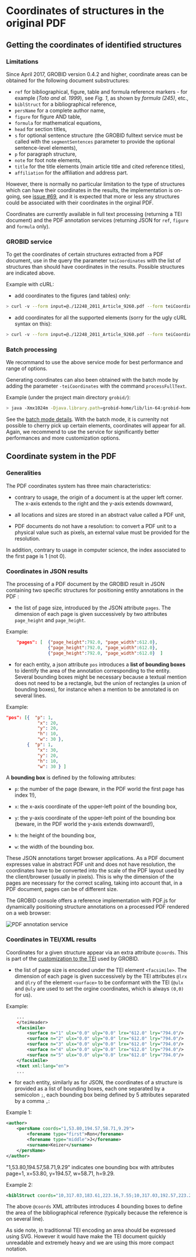  <h1>Coordinates of structures in the original PDF</h1>

## Getting the coordinates of identified structures

### Limitations

Since April 2017, GROBID version 0.4.2 and higher, coordinate areas can be obtained for the following document substructures: 

* ```ref``` for bibliographical, figure, table and formula reference markers - for example (_Toto and al. 1999_), see _Fig. 1_, as shown by _formula (245)_, etc.,
* ```biblStruct``` for a bibliographical reference,
* ```persName``` for a complete author name,
* ```figure``` for figure AND table,
* ```formula``` for mathematical equations,
* ```head``` for section titles,
* ```s``` for optional sentence structure (the GROBID fulltext service must be called with the `segmentSentences` parameter to provide the optional sentence-level elements),
* ```p``` for paragraph structure,
* ```note``` for foot note elements,
* ```title``` for the title elements (main article title and cited reference titles),
* ```affiliation``` for the affiliation and address part.

However, there is normally no particular limitation to the type of structures which can have their coordinates in the results, the implementation is on-going, see [issue #69](https://github.com/kermitt2/grobid/issues/69), and it is expected that more or less any structures could be associated with their coordinates in the orginal PDF. 

Coordinates are currently available in full text processing (returning a TEI document) and the PDF annotation services (returning JSON for `ref`, `figure` and `formula` only). 

### GROBID service

To get the coordinates of certain structures extracted from a PDF document, use in the query the parameter ```teiCoordinates``` with the list of structures than should have coordinates in the results. Possible structures are indicated above. 

Example with cURL:

* add coordinates to the figures (and tables) only:

```bash
> curl -v --form input=@./12248_2011_Article_9260.pdf --form teiCoordinates=figure --form teiCoordinates=biblStruct localhost:8070/api/processFulltextDocument
```

* add coordinates for all the supported elements (sorry for the ugly cURL syntax on this):

```bash
> curl -v --form input=@./12248_2011_Article_9260.pdf --form teiCoordinates=persName --form teiCoordinates=figure --form teiCoordinates=ref --form teiCoordinates=biblStruct --form teiCoordinates=formula localhost:8070/api/processFulltextDocument
```

### Batch processing

We recommand to use the above service mode for best performance and range of options. 

Generating coordinates can also been obtained with the batch mode by adding the parameter ```-teiCoordinates``` with the command ```processFullText```.

Example (under the project main directory `grobid/`): 

```bash
> java -Xmx1024m -Djava.library.path=grobid-home/lib/lin-64:grobid-home/lib/lin-64/jep -jar grobid-core/build/libs/grobid-core-0.5.0-onejar.jar -gH grobid-home -dIn /path/to/input/directory -dOut /path/to/output/directory -teiCoordinates -exe processFullText 
```

See the [batch mode details](https://grobid.readthedocs.io/en/latest/Grobid-batch/#processfulltext). With the batch mode, it is currenlty not possible to cherry pick up certain elements, coordinates will appear for all. Again, we recommend to use the service for significantly better performances and more customization options. 

## Coordinate system in the PDF

### Generalities

The PDF coordinates system has three main characteristics: 

* contrary to usage, the origin of a document is at the upper left corner. The x-axis extends to the right and the y-axis extends downward,

* all locations and sizes are stored in an abstract value called a PDF unit,

* PDF documents do not have a resolution: to convert a PDF unit to a physical value such as pixels, an external value must be provided for the resolution.

In addition, contrary to usage in computer science, the index associated to the first page is 1 (not 0).

### Coordinates in JSON results

The processing of a PDF document by the GROBID result in JSON containing two specific structures for positioning entity annotations in the PDF :

* the list of page size, introduced by the JSON attribute `pages`. The dimension of each page is given successively by two attributes `page_height` and `page_height`.

Example: 
```json
	"pages": [  {"page_height":792.0, "page_width":612.0}, 
 				{"page_height":792.0, "page_width":612.0}, 
				{"page_height":792.0, "page_width":612.0}  ]
```

* for each entity, a json attribute `pos` introduces a __list of bounding boxes__ to identify the area of the annotation corresponding to the entity. Several bounding boxes might be necessary because a textual mention does not need to be a rectangle, but the union of rectangles (a union of bounding boxes), for instance when a mention to be annotated is on several lines.

Example: 
```json
"pos": [{  "p": 1,
			"x": 20,
			"y": 20,
			"h": 10,
			"w": 30 }, 
		{  "p": 1,
			"x": 30,
			"y": 20,
			"h": 10,
			"w": 30 } ]
```

A __bounding box__ is defined by the following attributes: 

- `p`: the number of the page (beware, in the PDF world the first page has index 1!), 

- `x`: the x-axis coordinate of the upper-left point of the bounding box,

- `y`: the y-axis coordinate of the upper-left point of the bounding box (beware, in the PDF world the y-axis extends downward!),

- `h`: the height of the bounding box,

- `w`: the width of the bounding box.

These JSON annotations target browser applications. As a PDF document expresses value in abstract PDF unit and does not have resolution, the coordinates have to be converted into the scale of the PDF layout used by the client/browser (usually in pixels). This is why the dimension of the pages are necessary for the correct scaling, taking into account that, in a PDF document, pages can be of different size. 

The GROBID console offers a reference implementation with PDF.js for dynamically positioning structure annotations on a processed PDF rendered on a web browser:

![PDF annotation service](img/Screenshot1.png)


### Coordinates in TEI/XML results

Coordinates for a given structure appear via an extra attribute ```@coords```. This is part of the [customization to the TEI](TEI-encoding-of-results.md) used by GROBID.

* the list of page size is encoded under the TEI element `<facsimile>`. The dimension of each page is given successively by the TEI attributes `@lrx` and `@lry` of the element `<surface>` to be conformant with the TEI (`@ulx` and `@uly` are used to set the orgine coordinates, which is always `(0,0)` for us).

Example: 


```xml
	...
	</teiHeader>
	<facsimile>
		<surface n="1" ulx="0.0" uly="0.0" lrx="612.0" lry="794.0"/>
		<surface n="2" ulx="0.0" uly="0.0" lrx="612.0" lry="794.0"/>
		<surface n="3" ulx="0.0" uly="0.0" lrx="612.0" lry="794.0"/>
		<surface n="4" ulx="0.0" uly="0.0" lrx="612.0" lry="794.0"/>
		<surface n="5" ulx="0.0" uly="0.0" lrx="612.0" lry="794.0"/>
	</facsimile>
	<text xml:lang="en">
	...
```

* for each entity, similarly as for JSON, the coordinates of a structure is provided as a list of bounding boxes, each one separated by a semicolon ```;```, each bounding box being defined by 5 attributes separated by a comma ```,```:

Example 1: 
```xml
<author>
	<persName coords="1,53.80,194.57,58.71,9.29">
		<forename type="first">Ron</forename>
		<forename type="middle">J</forename>
		<surname>Keizer</surname>
	</persName>
</author>
```

"1,53.80,194.57,58.71,9.29" indicates one bounding box with attributes page=1, x=53.80, y=194.57, w=58.71, h=9.29.

Example 2:
```xml
<biblStruct coords="10,317.03,183.61,223.16,7.55;10,317.03,192.57,223.21,7.55;10,317.03,201.53,223.15,7.55;10,317.03,210.49,52.22,7.55"  xml:id="b19">
```

The above ```@coords``` XML attributes introduces 4 bounding boxes to define the area of the bibliographical reference (typically because the reference is on several line).

As side note, in traditionnal TEI encoding an area should be expressed using SVG. However it would have make the TEI document quickly unreadable and extremely heavy and we are using this more compact notation. 
